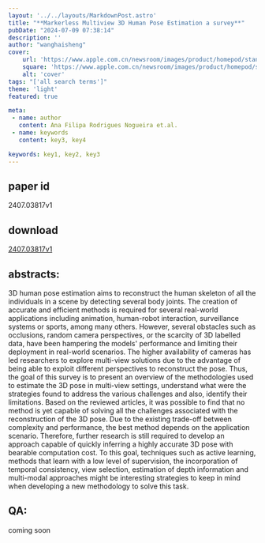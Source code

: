 ```yaml
---
layout: '../../layouts/MarkdownPost.astro'
title: "**Markerless Multiview 3D Human Pose Estimation a survey**"
pubDate: "2024-07-09 07:38:14"
description: ''
author: "wanghaisheng"
cover:
    url: 'https://www.apple.com.cn/newsroom/images/product/homepod/standard/Apple-HomePod-hero-230118_big.jpg.large_2x.jpg'
    square: 'https://www.apple.com.cn/newsroom/images/product/homepod/standard/Apple-HomePod-hero-230118_big.jpg.large_2x.jpg'
    alt: 'cover'
tags: "['all search terms']"
theme: 'light'
featured: true

meta:
 - name: author
   content: Ana Filipa Rodrigues Nogueira et.al.
 - name: keywords
   content: key3, key4

keywords: key1, key2, key3
---
```


## paper id
2407.03817v1
## download
[2407.03817v1](http://arxiv.org/abs/2407.03817v1)
## abstracts:
3D human pose estimation aims to reconstruct the human skeleton of all the individuals in a scene by detecting several body joints. The creation of accurate and efficient methods is required for several real-world applications including animation, human-robot interaction, surveillance systems or sports, among many others. However, several obstacles such as occlusions, random camera perspectives, or the scarcity of 3D labelled data, have been hampering the models' performance and limiting their deployment in real-world scenarios. The higher availability of cameras has led researchers to explore multi-view solutions due to the advantage of being able to exploit different perspectives to reconstruct the pose.   Thus, the goal of this survey is to present an overview of the methodologies used to estimate the 3D pose in multi-view settings, understand what were the strategies found to address the various challenges and also, identify their limitations. Based on the reviewed articles, it was possible to find that no method is yet capable of solving all the challenges associated with the reconstruction of the 3D pose. Due to the existing trade-off between complexity and performance, the best method depends on the application scenario. Therefore, further research is still required to develop an approach capable of quickly inferring a highly accurate 3D pose with bearable computation cost. To this goal, techniques such as active learning, methods that learn with a low level of supervision, the incorporation of temporal consistency, view selection, estimation of depth information and multi-modal approaches might be interesting strategies to keep in mind when developing a new methodology to solve this task.
## QA:
coming soon
